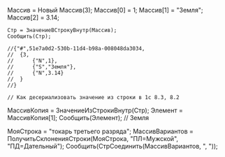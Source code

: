 Массив = Новый Массив(3);
    Массив[0] = 1;
    Массив[1] = "Земля";
    Массив[2] = 3.14;
 
    Стр = ЗначениеВСтрокуВнутр(Массив);
    Сообщить(Стр);
 
    //{"#",51e7a0d2-530b-11d4-b98a-008048da3034,
    //  {3,
    //      {"N",1},
    //      {"S","Земля"},
    //      {"N",3.14}
    //  }
    //}
 
    // Как десериализовать значение из строки в 1с 8.3, 8.2

МассивКопия = ЗначениеИзСтрокиВнутр(Стр);
Элемент = МассивКопия[1];
Сообщить(Элемент); // Земля


МояСтрока = "токарь третьего разряда";
МассивВариантов = ПолучитьСклоненияСтроки(МояСтрока,
"ПЛ=Мужской",
"ПД=Дательный");
Сообщить(СтрСоединить(МассивВариантов, ", "));
